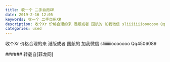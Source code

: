 ```yaml
---
title: 收一个 二手自用XR
date: 2019-2-16 12:05
keywords: 收一个 二手自用XR
description: 收个Xr 价格合理的来 港版或者 国航的 加我微信 sliiiiiiiooooooo Qq4506089
categories: used
---
```

<td class="t_f" id="postmessage_3035487">

收个Xr 价格合理的来 港版或者 国航的 加我微信 sliiiiiiiooooooo Qq4506089<br/>
</td>
###### 转载自[菲龙网]